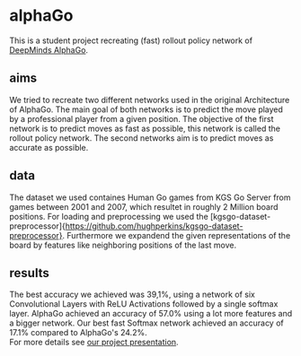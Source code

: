 # alphaGo

This is a student project recreating (fast) rollout policy network of [DeepMinds AlphaGo](http://web.iitd.ac.in/~sumeet/Silver16.pdf). 

## aims 
We tried to recreate two different networks used in the original Architecture of AlphaGo. The main goal of both networks is to predict the move played by a professional player from a given position. The objective of the first network is to predict moves as fast as possible, this network is called the rollout policy network. The second networks aim is to predict moves as accurate as possible. 

## data 
The dataset we used containes Human Go games from KGS Go Server from games between 2001 and 2007, which resultet in roughly 2 Million board positions. For loading and preprocessing we used the [kgsgo-dataset-preprocessor]{https://github.com/hughperkins/kgsgo-dataset-preprocessor}. Furthermore we expandend the given representations of the board by features like neighboring positions of the last move.  

## results
The best accuracy we achieved was 39,1%, using a network of six Convolutional Layers with ReLU Activations followed by a single softmax layer. AlphaGo achieved an accuracy of 57.0% using a lot more features and a bigger network. Our best fast Softmax network achieved an accuracy of 17.1% compared to AlphaGo's 24.2%.  
For more details see [our project presentation](https://github.com/yypdyy95/alphaGo/blob/master/project_presentation.pdf).  
